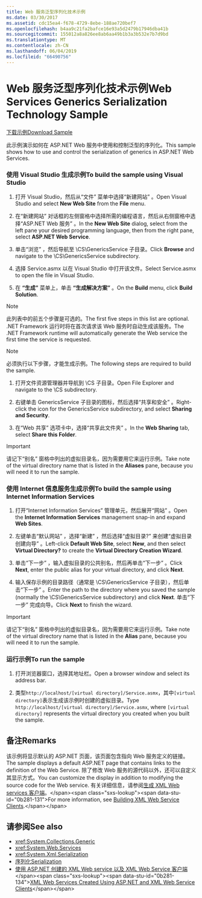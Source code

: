 ```yaml
---
title: Web 服务泛型序列化技术示例
ms.date: 03/30/2017
ms.assetid: cdc15ea4-f678-4729-8ebe-188ae720bef7
ms.openlocfilehash: b4aa9c21fa2bafce16e93a5d2479b17946dba41b
ms.sourcegitcommit: 155012a8a826ee8ab6aa49b1b3a3b532e7b7d9bd
ms.translationtype: MT
ms.contentlocale: zh-CN
ms.lasthandoff: 06/04/2019
ms.locfileid: "66490756"
---
```

# <a name="web-services-generics-serialization-technology-sample"></a><span data-ttu-id="0b281-102">Web 服务泛型序列化技术示例</span><span class="sxs-lookup"><span data-stu-id="0b281-102">Web Services Generics Serialization Technology Sample</span></span>
[<span data-ttu-id="0b281-103">下载示例</span><span class="sxs-lookup"><span data-stu-id="0b281-103">Download Sample</span></span>](https://download.microsoft.com/download/4/7/B/47B2164C-E780-4B10-8DE4-2CB5B886E0A6/Technologies/Serialization/Xml%20Serialization/GenericsSerialization.zip.exe)  
  
 <span data-ttu-id="0b281-104">此示例演示如何在 ASP.NET Web 服务中使用和控制泛型的序列化。</span><span class="sxs-lookup"><span data-stu-id="0b281-104">This sample shows how to use and control the serialization of generics in ASP.NET Web Services.</span></span>  
  
### <a name="to-build-the-sample-using-visual-studio"></a><span data-ttu-id="0b281-105">使用 Visual Studio 生成示例</span><span class="sxs-lookup"><span data-stu-id="0b281-105">To build the sample using Visual Studio</span></span>  
  
1. <span data-ttu-id="0b281-106">打开 Visual Studio，然后从“文件”  菜单中选择“新建网站”  。</span><span class="sxs-lookup"><span data-stu-id="0b281-106">Open Visual Studio and select **New Web Site** from the **File** menu.</span></span>  
  
2. <span data-ttu-id="0b281-107">在“新建网站”  对话框的左侧窗格中选择所需的编程语言，然后从右侧窗格中选择“ASP.NET Web 服务”  。</span><span class="sxs-lookup"><span data-stu-id="0b281-107">In the **New Web Site** dialog, select from the left pane your desired programming language, then from the right pane, select **ASP.NET Web Service**.</span></span>  
  
3. <span data-ttu-id="0b281-108">单击“浏览”  ，然后导航至 \CS\GenericsService 子目录。</span><span class="sxs-lookup"><span data-stu-id="0b281-108">Click **Browse** and navigate to the \CS\GenericsService subdirectory.</span></span>  
  
4. <span data-ttu-id="0b281-109">选择 Service.asmx 以在 Visual Studio 中打开该文件。</span><span class="sxs-lookup"><span data-stu-id="0b281-109">Select Service.asmx to open the file in Visual Studio.</span></span>  
  
5. <span data-ttu-id="0b281-110">在 **“生成”** 菜单上，单击 **“生成解决方案”** 。</span><span class="sxs-lookup"><span data-stu-id="0b281-110">On the **Build** menu, click **Build Solution**.</span></span>  
  
> [!NOTE]
>  <span data-ttu-id="0b281-111">此列表中的前五个步骤是可选的。</span><span class="sxs-lookup"><span data-stu-id="0b281-111">The first five steps in this list are optional.</span></span> <span data-ttu-id="0b281-112">.NET Framework 运行时将在首次请求该 Web 服务时自动生成该服务。</span><span class="sxs-lookup"><span data-stu-id="0b281-112">The .NET Framework runtime will automatically generate the Web service the first time the service is requested.</span></span>  
  
> [!NOTE]
>  <span data-ttu-id="0b281-113">必须执行以下步骤，才能生成示例。</span><span class="sxs-lookup"><span data-stu-id="0b281-113">The following steps are required to build the sample.</span></span>  
  
1. <span data-ttu-id="0b281-114">打开文件资源管理器并导航到 \CS 子目录。</span><span class="sxs-lookup"><span data-stu-id="0b281-114">Open File Explorer and navigate to the \CS subdirectory.</span></span>  
  
2. <span data-ttu-id="0b281-115">右键单击 GenericsService 子目录的图标，然后选择“共享和安全”  。</span><span class="sxs-lookup"><span data-stu-id="0b281-115">Right-click the icon for the GenericsService subdirectory, and select **Sharing and Security**.</span></span>  
  
3. <span data-ttu-id="0b281-116">在“Web 共享”  选项卡中，选择“共享此文件夹”  。</span><span class="sxs-lookup"><span data-stu-id="0b281-116">In the **Web Sharing** tab, select **Share this Folder**.</span></span>  
  
> [!IMPORTANT]
>  <span data-ttu-id="0b281-117">请记下“别名”  窗格中列出的虚拟目录名，因为需要用它来运行示例。</span><span class="sxs-lookup"><span data-stu-id="0b281-117">Take note of the virtual directory name that is listed in the **Aliases** pane, because you will need it to run the sample.</span></span>  
  
### <a name="to-build-the-sample-using-internet-information-services"></a><span data-ttu-id="0b281-118">使用 Internet 信息服务生成示例</span><span class="sxs-lookup"><span data-stu-id="0b281-118">To build the sample using Internet Information Services</span></span>  
  
1. <span data-ttu-id="0b281-119">打开“Internet Information Services”  管理单元，然后展开“网站”  。</span><span class="sxs-lookup"><span data-stu-id="0b281-119">Open the **Internet Information Services** management snap-in and expand **Web Sites**.</span></span>  
  
2. <span data-ttu-id="0b281-120">左键单击“默认网站”  ，选择“新建”  ，然后选择“虚拟目录?”  来创建“虚拟目录创建向导”  。</span><span class="sxs-lookup"><span data-stu-id="0b281-120">Left-click **Default Web Site**, select **New**, and then select **Virtual Directory?** to create the **Virtual Directory Creation Wizard**.</span></span>  
  
3. <span data-ttu-id="0b281-121">单击“下一步”  ，输入虚拟目录的公共别名，然后再单击“下一步”  。</span><span class="sxs-lookup"><span data-stu-id="0b281-121">Click **Next**, enter the public alias for your virtual directory, and click **Next**.</span></span>  
  
4. <span data-ttu-id="0b281-122">输入保存示例的目录路径（通常是 \CS\GenericsService 子目录），然后单击“下一步”  。</span><span class="sxs-lookup"><span data-stu-id="0b281-122">Enter the path to the directory where you saved the sample (normally the \CS\GenericsService subdirectory) and click **Next**.</span></span> <span data-ttu-id="0b281-123">单击“下一步”  完成向导。</span><span class="sxs-lookup"><span data-stu-id="0b281-123">Click **Next** to finish the wizard.</span></span>  
  
> [!IMPORTANT]
>  <span data-ttu-id="0b281-124">请记下“别名”  窗格中列出的虚拟目录名，因为需要用它来运行示例。</span><span class="sxs-lookup"><span data-stu-id="0b281-124">Take note of the virtual directory name that is listed in the **Alias** pane, because you will need it to run the sample.</span></span>  
  
### <a name="to-run-the-sample"></a><span data-ttu-id="0b281-125">运行示例</span><span class="sxs-lookup"><span data-stu-id="0b281-125">To run the sample</span></span>  
  
1. <span data-ttu-id="0b281-126">打开浏览器窗口，选择其地址栏。</span><span class="sxs-lookup"><span data-stu-id="0b281-126">Open a browser window and select its address bar.</span></span>  
  
2. <span data-ttu-id="0b281-127">类型`http://localhost/[virtual directory]/Service.asmx`，其中`[virtual directory]`表示生成该示例时创建的虚拟目录。</span><span class="sxs-lookup"><span data-stu-id="0b281-127">Type `http://localhost/[virtual directory]/Service.asmx`, where `[virtual directory]` represents the virtual directory you created when you built the sample.</span></span>  
  
## <a name="remarks"></a><span data-ttu-id="0b281-128">备注</span><span class="sxs-lookup"><span data-stu-id="0b281-128">Remarks</span></span>  
 <span data-ttu-id="0b281-129">该示例将显示默认的 ASP.NET 页面，该页面包含指向 Web 服务定义的链接。</span><span class="sxs-lookup"><span data-stu-id="0b281-129">The sample displays a default ASP.NET page that contains links to the definition of the Web Service.</span></span> <span data-ttu-id="0b281-130">除了修改 Web 服务的源代码以外，还可以自定义其显示方式。</span><span class="sxs-lookup"><span data-stu-id="0b281-130">You can customize the display in addition to modifying the source code for the Web service.</span></span> <span data-ttu-id="0b281-131">有关详细信息，请参阅[生成 XML Web services 客户端](https://docs.microsoft.com/previous-versions/dotnet/netframework-4.0/w3h45ebk(v=vs.100))。</span><span class="sxs-lookup"><span data-stu-id="0b281-131">For more information, see [Building XML Web Service Clients](https://docs.microsoft.com/previous-versions/dotnet/netframework-4.0/w3h45ebk(v=vs.100)).</span></span>  
  
## <a name="see-also"></a><span data-ttu-id="0b281-132">请参阅</span><span class="sxs-lookup"><span data-stu-id="0b281-132">See also</span></span>

- <xref:System.Collections.Generic>
- <xref:System.Web.Services>
- <xref:System.Xml.Serialization>
- [<span data-ttu-id="0b281-133">序列化</span><span class="sxs-lookup"><span data-stu-id="0b281-133">Serialization</span></span>](../../../docs/standard/serialization/index.md)
- <span data-ttu-id="0b281-134">[使用 ASP.NET 创建的 XML Web service 以及 XML Web Service 客户端](https://docs.microsoft.com/previous-versions/dotnet/netframework-4.0/7bkzywba(v=vs.100))</span><span class="sxs-lookup"><span data-stu-id="0b281-134">[XML Web Services Created Using ASP.NET and XML Web Service Clients](https://docs.microsoft.com/previous-versions/dotnet/netframework-4.0/7bkzywba(v=vs.100))</span></span>
